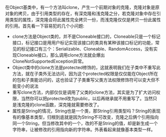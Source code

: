 在Object基类中，有一个方法叫clone，产生一个前期对象的克隆，克隆对象是原对象的拷贝，由于引用类型的存在，有深克隆和浅克隆之分，若克隆对象中存在引用类型的属性，深克隆会将此属性完全拷贝一份，而浅克隆仅仅是拷贝一份此属性的引用。首先看一下容易犯的几个小问题:  
 * clone方法是Object类的，并不是Cloneable接口的，Cloneable只是一个标记接口，标记接口是用用户标记实现该接口的类具有某种该接口标记的功能，常见的标记接口有三个：Serializable、Cloneable、RandomAccess，没有实现Cloneable接口，那么调用clone方法就会爆出CloneNotSupportedException异常。 
 * Object类中的clone方法是protected修饰的，这就表明我们在子类中不重写此方法，就在子类外无法访问，因为这个protected权限是仅仅能在Object所在的包和子类能访问的，这也验证了子类重写父类方法权限修饰符可以变大但不能变小的说法
 * 重写clone方法，内部仅仅是调用了父类的clone方法，其实是为了扩大访问权限，当然你可以把protected改为public，以后再继承就不用重写了。当然只是浅克隆的clone函数，深克隆就需要修改了。
 * 属性是String的情况，String也是一个类，那String引用类型吗？String的表现有的像基本类型，归根到底就是因为String不可改变，克隆之后俩个引用指向同一个String，但当修改其中的一个，改的不是String的值，却是新生成一个字符串，让被修改的引用指向新的字符串。外表看起来就像基本类型一样。